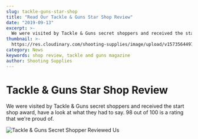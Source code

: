 ```yaml
---
slug: tackle-guns-star-shop
title: "Read Our Tackle & Guns Star Shop Review"
date: "2019-09-13"
excerpt: >-
  We were visited by Tackle & Guns secret shoppers and received the start shop award
thumbnail: >-
  https://res.cloudinary.com/shooting-supplies/image/upload/v1573564497/misc/star-shopper-review.gif
category: News
keywords: shop review, tackle and guns magazine
author: Shooting Supplies
---
```


# **Tackle & Guns Star Shop Review**

We were visited by Tackle & Guns secret shoppers and received the start shop award, have a look at what they had to say. 98 out of 100 is a rating that we're proud of.

![Tackle & Guns Secret Shopper Reviewed Us](https://res.cloudinary.com/shooting-supplies/image/upload/v1573564497/misc/star-shopper-review.gif)
